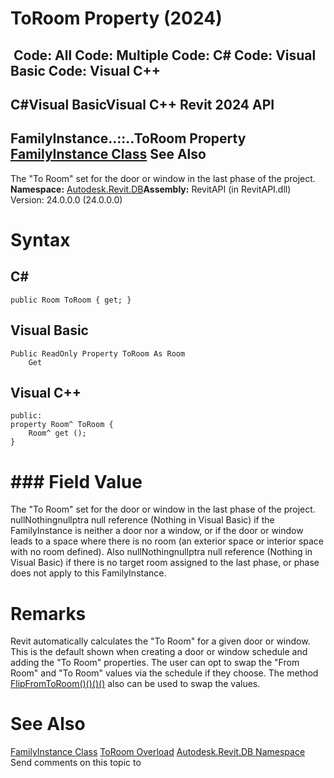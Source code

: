 # ToRoom Property (2024)

﻿
 Code: All Code: Multiple Code: C# Code: Visual Basic Code: Visual C++   
---  
C#Visual BasicVisual C++
Revit 2024 API  
---  
FamilyInstance..::..ToRoom Property   
[FamilyInstance Class](0d2231f8-91e6-794f-92ae-16aad8014b27.md "FamilyInstance Class") See Also  
---  
The "To Room" set for the door or window in the last phase of the project.
**Namespace:** [Autodesk.Revit.DB](87546ba7-461b-c646-cbb1-2cb8f5bff8b2.md "Autodesk.Revit.DB Namespace")**Assembly:** RevitAPI (in RevitAPI.dll) Version: 24.0.0.0 (24.0.0.0)
# Syntax
C#  
---  
```text
public Room ToRoom { get; }
```
  
Visual Basic  
---  
```text
Public ReadOnly Property ToRoom As Room
	Get
```
  
Visual C++  
---  
```text
public:
property Room^ ToRoom {
	Room^ get ();
}
```
  
# ### Field Value
The "To Room" set for the door or window in the last phase of the project. nullNothingnullptra null reference (Nothing in Visual Basic) if the FamilyInstance is neither a door nor a window, or if the door or window leads to a space where there is no room (an exterior space or interior space with no room defined). Also nullNothingnullptra null reference (Nothing in Visual Basic) if there is no target room assigned to the last phase, or phase does not apply to this FamilyInstance.
# Remarks
Revit automatically calculates the "To Room" for a given door or window. This is the default shown when creating a door or window schedule and adding the "To Room" properties. The user can opt to swap the "From Room" and "To Room" values via the schedule if they choose. The method [FlipFromToRoom()()()()](ae1158c1-1fb0-0558-0ea4-e1cf76bb8a1e.md "FlipFromToRoom Method") also can be used to swap the values.
# See Also
[FamilyInstance Class](0d2231f8-91e6-794f-92ae-16aad8014b27.md "FamilyInstance Class")
[ToRoom Overload](40fd969a-3d7b-ff80-bbe1-e55e40e7d141.md "ToRoom Property")
[Autodesk.Revit.DB Namespace](87546ba7-461b-c646-cbb1-2cb8f5bff8b2.md "Autodesk.Revit.DB Namespace")
Send comments on this topic to 